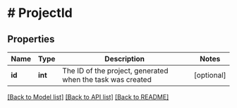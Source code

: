 # # ProjectId

## Properties

Name | Type | Description | Notes
------------ | ------------- | ------------- | -------------
**id** | **int** | The ID of the project, generated when the task was created | [optional]

[[Back to Model list]](../README.md#documentation-for-models) [[Back to API list]](../README.md#documentation-for-api-endpoints) [[Back to README]](../README.md)
